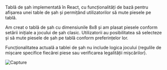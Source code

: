 Tablă de șah implementată în React, cu funcționalități de bază pentru afișarea unei table de șah și permițând utilizatorilor să mute piesele pe tablă.

Am creat o tablă de șah cu dimensiunile 8x8 și am plasat piesele conform setării inițiale a jocului de șah clasic.
Utilizatorii au posibilitatea să selecteze și să mute piesele de șah pe tablă conform preferințelor lor. 

Funcționalitatea actuală a tablei de șah nu include logica jocului (regulile de mișcare specifice fiecărei piese sau verificarea legalității mișcărilor).

![Capture](https://github.com/neagaioana/Sah/assets/125951501/850ff4ad-5e21-49ba-874b-6aa292890cf5)
